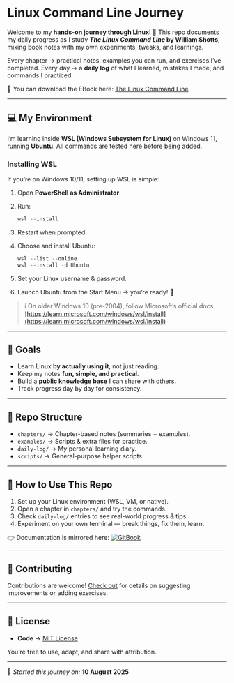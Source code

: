 # Linux Command Line Journey

Welcome to my **hands-on journey through Linux**! 🐧
This repo documents my daily progress as I study ***The Linux Command Line* by William Shotts**, mixing book notes with my own experiments, tweaks, and learnings.

Every chapter → practical notes, examples you can run, and exercises I’ve completed.
Every day → a **daily log** of what I learned, mistakes I made, and commands I practiced.

📖 You can download the EBook here: [The Linux Command Line](http://linuxcommand.org/tlcl.php)

---

## 💻 My Environment

I’m learning inside **WSL (Windows Subsystem for Linux)** on Windows 11, running **Ubuntu**.
All commands are tested here before being added.

### Installing WSL

If you’re on Windows 10/11, setting up WSL is simple:

1. Open **PowerShell as Administrator**.
2. Run:

   ```powershell
   wsl --install
   ```
3. Restart when prompted.
4. Choose and install Ubuntu:

   ```powershell
   wsl --list --online
   wsl --install -d Ubuntu
   ```
5. Set your Linux username & password.
6. Launch Ubuntu from the Start Menu → you’re ready! 🎉

> ℹ️ On older Windows 10 (pre-2004), follow Microsoft’s official docs:
> [https://learn.microsoft.com/windows/wsl/install](https://learn.microsoft.com/windows/wsl/install)

---

## 🎯 Goals

* Learn Linux **by actually using it**, not just reading.
* Keep my notes **fun, simple, and practical**.
* Build a **public knowledge base** I can share with others.
* Track progress day by day for consistency.

---

## 📂 Repo Structure

* `chapters/` → Chapter-based notes (summaries + examples).
* `examples/` → Scripts & extra files for practice.
* `daily-log/` → My personal learning diary.
* `scripts/` → General-purpose helper scripts.

---

## 🚀 How to Use This Repo

1. Set up your Linux environment (WSL, VM, or native).
2. Open a chapter in `chapters/` and try the commands.
3. Check `daily-log/` entries to see real-world progress & tips.
4. Experiment on your own terminal — break things, fix them, learn.

👉 Documentation is mirrored here:
[![GitBook](https://img.shields.io/static/v1?message=View%20on%20GitBook\&logo=gitbook\&logoColor=ffffff\&label=%20\&labelColor=5c5c5c\&color=3F89A1)](https://linux-docs.bymayank.com)

---

## 🤝 Contributing

Contributions are welcome!
[Check out](CONTRIBUTING.md) for details on suggesting improvements or adding exercises.

---

## 📜 License

* **Code** → [MIT License](LICENSE/)

You’re free to use, adapt, and share with attribution.

---

📅 *Started this journey on:* **10 August 2025**
